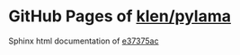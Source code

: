 GitHub Pages of [klen/pylama](https://github.com/klen/pylama.git)
===
Sphinx html documentation of [e37375ac](https://github.com/klen/pylama/tree/e37375acd6830e965b81ed4fe6d313683d043e26)
